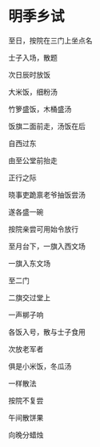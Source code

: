    

# 明季乡试

至日，按院在三门上坐点名

士子入场，散题

  

次日辰时放饭

大米饭，细粉汤

  

竹箩盛饭，木桶盛汤

饭旗二面前走，汤饭在后

  

自西过东

由至公堂前抬走

  

正行之际

晓事吏跪禀老爷抽饭尝汤

  

遂各盛一碗

按院亲尝可用始令放行

  

至月台下，一旗入西文场

一旗入东文场

  

至二门

二旗交过堂上

  

一声梆子响

各饭入号，散与士子食用

  

次放老军者

俱是小米饭，冬瓜汤

  

一样散法

按院不复尝

  

午间散饼果

向晚分蜡烛